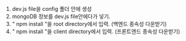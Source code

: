 
1. dev.js file을 config 폴더 안에 생성
2. mongoDB 정보를 dev.js file안에다가 넣기.
3. " npm install "을 root directory에서 입력. (백엔드 종속성 다운받기)
4. " npm install "을 client directory에서 입력. (프론트엔드 종속성 다운받기)



